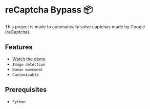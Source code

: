 # reCaptcha Bypass 📦

This project is made to automatically solve captchas made by Google (reCaptcha).

## Features

- [Watch the demo](https://youtu.be/bLnTGIenVTc)
- `Image detection`
- `Human movement`
- `Customizable`

## Prerequisites

- `Python`
